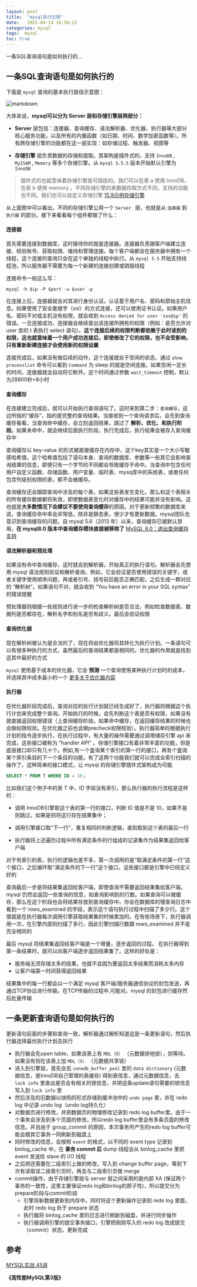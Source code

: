```yaml
---
layout: post
title:  "mysql执行过程"
date:   2021-04-14 16:56:23
categories: mysql
tags:  mysql
toc: true
---
```


一条SQL查询语句是如何执行的...

<!-- more -->

## 一条SQL查询语句是如何执行的



下面是 `mysql` 查询的基本执行路径示意图：

![markdown](https://ddmcc-1255635056.file.myqcloud.com/40fd5017-8a29-4da8-bfe7-d3bb19ec0599.png)

大体来说，**mysql可以分为 Server 层和存储引擎层两部分：**

- **Server** 层包括：连接器、查询缓存、语法解析器、优化器、执行器等大部分核心服务功能，以及所有的内置函数（如日期、时间、数学加密函数等）。所有跨存储引擎的功能都在这一层实现：如存储过程、触发器、视图等

- **存储引擎** 层负责数据的存储和提取。其架构是插件式的，支持 `InnoDB` , `MyISAM` , `Memory` 等多个存储引擎。从 `mysql 5.5.5` 版本开始默认引擎为 `InnoDB`

  

> 插件式的也就意味着存储引擎是可插拔的。我们可以在表 a 使用 InnoDB，在表 b 使用 memory 。不同存储引擎的表数据存取方式不同，支持的功能也不同。我们也可以自定义存储引擎 [15.9示例存储引擎](http://www.searchdoc.cn/rdbms/mysql/dev.mysql.com/doc/refman/5.7/en/example-storage-engine.com.coder114.cn.html)



从上面图中可以看出，不同的存储引擎公用一个 `Server ` 层，也就是从 `连接器` 到 `执行器` 的部分。接下来看看每个组件都做了什么：



#### **连接器**

首先需要连接到数据库，这时接待你的就是连接器。连接器负责跟客户端建立连接、校验账号、获取权限、维持和管理连接。每个客户端都会在服务器中拥有一个线程，这个连接的查询只会在这个单独的线程中执行。从 `mysql 5.5` 开始支持线程池，所以服务器不需要为每一个新建的连接创建或销毁线程



连接命令一般这么写：

```shell
mysql -h $ip -P $port -u $user -p
```



在连接上后，连接器就会对其进行身份认证。认证基于用户名、密码和原始主机信息。如果使用了安全套接字（ssl）的方式连接，还可以使用证书认证。如果用户名、密码不对或主机没有权限，就会收到 `Access denied for user 'xxx@ip'` 的错误。一旦连接成功，连接器会继续查出该连接所拥有的权限（例如：是否允许对 user 库的 t 表执行 select 语句）。**这个连接后续的权限判断都依赖于此时读到的权限，这也就意味着一个用户成功连接后，即使修改了它的权限，也不会受影响，只有重新新建连接才会使用新的权限设置**



连接完成后，如果没有做后续的动作，这个连接就处于空闲的状态，通过 `show processlist` 命令可以看到 `Command` 为 sleep 的就是空闲连接。如果空闲一定长的时间，连接器就会自动将它断开。这个时间通过参数 `wait_timeout` 控制，默认为28800秒=8小时



#### **查询缓存**

在连接建立完成后，就可以开始执行查询语句了。这时来到第二步：`查询缓存`，这边所指的“缓存”，指的是完整的查询结果。当接收到一个查询请求后，会先到查询缓存看看，当查询命中缓存，会立刻返回结果，跳过了 **解析、优化、和执行阶段**。如果未命中，就会继续后面执行阶段，执行完成后，执行结果会被存入查询缓存中



查询缓存以 key-value 的形式被直接缓存在内存中，这个key其实是一个大小写敏感哈希值，这个哈希值包括了语句本身、查询的数据库、参数等一些其它会影响查询结果的信息，即使只有一个字节的不同都会导致缓存不命中。当查询中包含任何用户自定义函数、存储函数、用户变量、临时表、mysq库中的系统表，或者任何包含列级别权限的表，都不会被缓存。



查询缓存还会跟踪查询中涉及的每个表，如果这些表发生变化，那么和这个表相关的所有缓存数据都将失效，即使数据表变化时对缓存中的结果可能并没有影响。这也就是**大多数情况下会建议不要使用查询缓存**的原因，对于更新频繁的数据库来说，查询缓存命中率会非常低，除非是静态表，很少才有更新数据。mysql团队也意识到查询缓存的问题，自 mysql 5.6（2013 年）以来，查询缓存已被默认禁用，**在 mysql8.0 版本中查询缓存模块直接被移除了** [MySQL 8.0：退出查询缓存支持](https://mysqlserverteam.com/mysql-8-0-retiring-support-for-the-query-cache/)



#### **语法解析器和预处理**



如果没有命中查询缓存，这时就会到解析器，开始真正的执行语句。解析器会先使用 mysql 语法规则验证和解析查询，例如，它会验证是否使用错误的关键字，或者关键字使用顺序问题，再或者引号、括号前后能否正确匹配，之后生成一颗对应的 “解析树”。如果语句不对，就会收到 “You have an error in your SQL syntax” 的错误提醒

预处理器则根据一些规则进行进一步的检查解析树是否合法，例如检查数据表、数据列是否都存在，解析名字和别名是否有歧义。最后会验证权限



#### **查询优化器**



现在解析树被认为是合法的了，现在将由优化器将其转化为执行计划。一条语句可以有很多种执行的方式，虽然最后的查询结果都是相同的，优化器的作用就是找到这其中最好的方式



`mysql` 使用基于成本的优化器，它会 **预测** 一个查询使用某种执行计划时的成本，并选择其中成本最小的一个 [更多关于优化器内容](todo)



#### **执行器**



在优化器阶段完成后，查询对应的执行计划就已经生成好了，执行器则根据这个执行计划来完成整个查询。开始执行的时候，会先判断这个表是否有权限，如果没有就直接返回权限错误（上查询缓存阶段，如果命中缓存，在返回缓存结果的时候也会做权限校验。在优化器之前也会做precheck权限校验）。执行器简单的根据执行计划的指令逐步执行，在执行过程中，有大量的操作需要通过调用储存引擎 api 来完成，这些接口被称为 “handler API" 。存储引擎接口有着非常丰富的功能，但是底层接口却只有几十个。例如,有一个査询某个索引的第一行的接口，再有个査询某个索引条目的下一个条目的功能，有了这两个功能我们就可以完成全索引扫描的操作了。这种简单的接口模式，让  mysql 的存储引擎插件式架构成为可能



```sql
SELECT * FROM T WHERE ID = 10；
```



比如我们这个例子中的表 T 中，ID 字段没有索引，那么执行器的执行流程是这样的：

- 调用 InnoDB引擎取这个表的第一行的接口，判断 ID 值是不是 10，如果不是则跳过，如果是则将这行存在结果集中；

- 调用引擎接口取“下一行”，重复相同的判断逻辑，直到取到这个表的最后一行

- 执行器将上述遍历过程中所有满足条件的行组成的记录集作为结果集返回给客户端

  

对于有索引的表，执行的逻辑也差不多，第一次调用的是“取满足条件的第一行”这个接口，之后循环取“满足条件的下一行”这个接口，这些接口都是引擎中已经定义好的



查询最后一步是将结果集返回给客户端，即使查询不需要返回结果集给客户端，mysql 仍然会返回一些查询的信息，如查询影响到的行数。如果查询可以被缓存，那么在这个阶段也会将结果存放到查询缓存中。你会在数据库的慢查询日志中看到一个 rows_examined 的字段，表示这个语句执行过程中扫描了多少行。这个值就是在执行器每次调用引擎获取结果集的时候累加的。在有些场景下，执行器调用一次，在引擎内部则扫描了多行，因此引擎扫描行数跟 rows_examined 并不是完全相同的

最后 mysql 将结果集返回给客户端是一个增量，逐步返回的过程。 在执行器得到第一条结果时，就可以向客户端逐步返回结果集了。这样的好处是：

- 服务端无须存储太多的结果，也就不会因为要返回太多结果而消耗太多内存
- 让客户端第一时间获得返回结果



结果集中的每一行都会以一个满足 mysql 客户端/服务器通信协议的封包发送，再通过TCP协议进行传输，在TCP传输的过程中,可能对。mysql 的封包进行缓存然后批量传输



## 一条更新查询语句是如何执行的

更新语句前面的步骤和查询一致，解析器通过解析知道这是一条更新语句，然后执行器选择最优执行计划去执行



- 执行器会先open table，如果该表上有 `MDL（X）` （元数据排他锁），则等待。如果没有则在该表上加 `MDL（S）` （元数据共享锁）
- 进入到引擎层，首先会去 `innodb_buffer_pool` 里的 `data dictionary` (元数据信息，是InnoDB自己管理的表缓存) 得到表信息，通过元数据信息，去 `lock info` 里查出是否会有相关的锁信息，并把这条update语句需要的锁信息写入到 `lock info` 里
- 然后涉及的旧数据以快照的形式存储到缓冲池中的 `undo page` 里，并在 redo log 中记录 undo log（undo log持久化）
- 对数据页进行修改，并把数据页的物理修改记录到 redo log buffer里。由于一个事务会涉及到多个页面的修改，所以redo log buffer里会有多条页面的修改信息。并且由于 group_commit 的原因，本次事务所产生的redo log buffer可能会跟其它事务一同刷新到磁盘上
- 同时修改的信息，会按照 `event` 的格式，以不同的 event type 记录到 binlog_cache 中，在 **事务 commit 后** dump 线程会从 binlog_cache 里把 event 发送给 slave 的 I/O 线程
- 之后把还需要在二级索引上做的修改，写入到 change buffer page，等到下次有读取该二级索引页时，再去与二级索引页做 merge
- commit操作，由于存储引擎层与 server 层之间采用的是内部 XA (保证两个事务的一致性，这里主要保证redo log和binlog的原子性)，所以提交分为prepare阶段与commit阶段
  - 引擎将新数据更新到内存中，同时将这个更新操作记录到 redo log 里面，此时 redo log 处于 prepare 状态
  - 执行器将 binlog_cache 里的日志进行刷新到磁盘，并进行同步操作
  - 执行器调用引擎的提交事务接口，引擎把刚刚写入的 redo log 改成提交（commit）状态，更新完成






## **参考**

[MYSQL实战 45讲](https://time.geekbang.org/column/article/68319) 

**《高性能MySQL第3版》**

